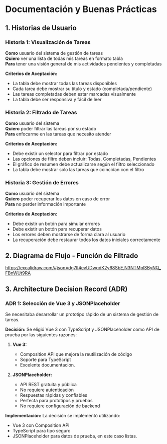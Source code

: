 # Documentación y Buenas Prácticas

## 1. Historias de Usuario

### Historia 1: Visualización de Tareas
**Como** usuario del sistema de gestión de tareas  
**Quiero** ver una lista de todas mis tareas en formato tabla  
**Para** tener una visión general de mis actividades pendientes y completadas

**Criterios de Aceptación:**
- La tabla debe mostrar todas las tareas disponibles
- Cada tarea debe mostrar su título y estado (completada/pendiente)
- Las tareas completadas deben estar marcadas visualmente
- La tabla debe ser responsiva y fácil de leer

### Historia 2: Filtrado de Tareas
**Como** usuario del sistema  
**Quiero** poder filtrar las tareas por su estado  
**Para** enfocarme en las tareas que necesito atender

**Criterios de Aceptación:**
- Debe existir un selector para filtrar por estado
- Las opciones de filtro deben incluir: Todas, Completadas, Pendientes
- El gráfico de resumen debe actualizarse según el filtro seleccionado
- La tabla debe mostrar solo las tareas que coincidan con el filtro

### Historia 3: Gestión de Errores
**Como** usuario del sistema  
**Quiero** poder recuperar los datos en caso de error  
**Para** no perder información importante

**Criterios de Aceptación:**
- Debe existir un botón para simular errores
- Debe existir un botón para recuperar datos
- Los errores deben mostrarse de forma clara al usuario
- La recuperación debe restaurar todos los datos iniciales correctamente

## 2. Diagrama de Flujo - Función de Filtrado

https://excalidraw.com/#json=dg7lI4evUDwqdK2y68SbE,N3NTMplSByNQ_FBnWUt9RA


## 3. Architecture Decision Record (ADR)

### ADR 1: Selección de Vue 3 y JSONPlaceholder


Se necesitaba desarrollar un prototipo rápido de un sistema de gestión de tareas.

**Decisión:**
Se eligió Vue 3 con TypeScript y JSONPlaceholder como API de prueba por las siguientes razones:

1. **Vue 3:**
   - Composition API que mejora la reutilización de código
   - Soporte para TypeScript
   - Excelente documentación.

2. **JSONPlaceholder:**
   - API REST gratuita y pública
   - No requiere autenticación
   - Respuestas rápidas y confiables
   - Perfecta para prototipos y pruebas
   - No requiere configuración de backend

**Implementación:**
La decisión se implementó utilizando:
- Vue 3 con Composition API
- TypeScript para tipo seguro
- JSONPlaceholder para datos de prueba, en este caso listas.
